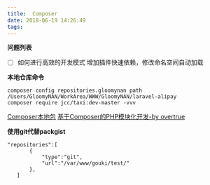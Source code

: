 ```yaml
---
title:  Composer
date: 2018-06-19 14:26:49
tags:
---
```



**问题列表**

* [ ] 如何进行高效的开发模式
        增加插件快速依赖，修改命名空间自动加载
        
**本地仓库命令**

```shell
composer config repositories.gloomynan path /Users/GloomyNAN/WorkArea/WWW/GloomyNAN/laravel-alipay 
composer require jcc/taxi:dev-master -vvv

```
[Composer本地包](https://segmentfault.com/a/1190000010891972)
[基于Composer的PHP模块化开发-by overtrue](https://laravel-china.org/articles/5333/modular-development-of-php-based-on-composer)

**使用git代替packgist**

```
"repositories":[ 
       { 
           "type":"git", 
           "url":"/var/www/gouki/test/" 
       }, 
   ] 
```


